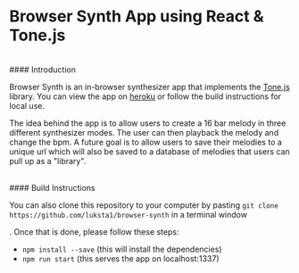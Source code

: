 # Browser Synth App using React & Tone.js

<br />
#### Introduction

Browser Synth is an in-browser synthesizer app that implements the [Tone.js](https://tonejs.github.io/) library. You can view the app on [heroku](https://browsersynth.herokuapp.com/) or follow the build instructions for local use.

The idea behind the app is to allow users to create a 16 bar melody in three different synthesizer modes. The user can then playback the melody and change the bpm. A future goal is to allow users to save their melodies to a unique url which will also be saved to a database of melodies that users can pull up as a "library".

<br />
#### Build Instructions

You can also clone this repository to your computer by pasting 
`git clone https://github.com/luksta1/browser-synth` in a terminal window

. Once that is done, please follow these steps:
- `npm install --save` (this will install the dependencies)
- `npm run start` (this serves the app on localhost:1337)
